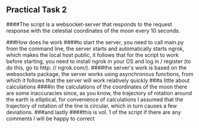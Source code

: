 ## **Practical Task 2**
####The script is a websocket-server that responds to the request response with the celestial coordinates of the moon every 10 seconds.

###How does he work
####to start the server, you need to call main.py from the command line, the server starts and automatically starts ngrok, which makes the local host public, it follows that for the script to work before starting, you need to install ngrok in your OS and log in / register (to do this, go to http: // ngrok.com/).
####the server's work is based on the websockets package, the server works using asynchronous functions, from which it follows that the server will work relatively quickly
###a little about calculations
####in the calculations of the coordinates of the moon there are some inaccuracies since, as you know, the trajectory of rotation around the earth is elliptical, for convenience of calculations I assumed that the trajectory of rotation of the line is circular, which in turn causes a few deviations.
###and lastly
####this is vol. 1 of the script if there are any comments I will be happy to correct